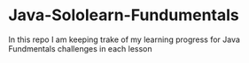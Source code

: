 # Java-Sololearn-Fundumentals

In this repo I am keeping trake of my learning progress for Java Fundmentals challenges in each lesson
